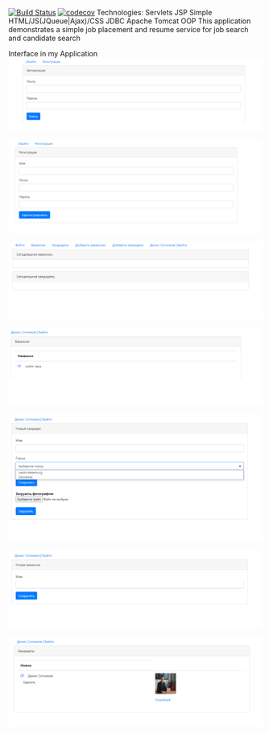 [![Build Status](https://travis-ci.org/Denis-Sotnikov/job4j_dreamjob.svg?branch=master)](https://travis-ci.org/Denis-Sotnikov/job4j_design)
[![codecov](https://codecov.io/gh/Denis-Sotnikov/job4j_dreamjob/branch/master/graph/badge.svg?token=LS9NXI1AWS)](https://codecov.io/gh/Denis-Sotnikov/job4j_design)
Technologies:
Servlets
JSP
Simple HTML/JS(JQueue|Ajax)/CSS
JDBC
Apache Tomcat
OOP
This application demonstrates a simple job placement and resume service for job search and candidate search

Interface in my Application
![ScreenShot](images/1.png)

![ScreenShot](images/2.png)

![ScreenShot](images/3.png)

![ScreenShot](images/4.png)

![ScreenShot](images/5.png)

![ScreenShot](images/6.png)

![ScreenShot](images/7.png)